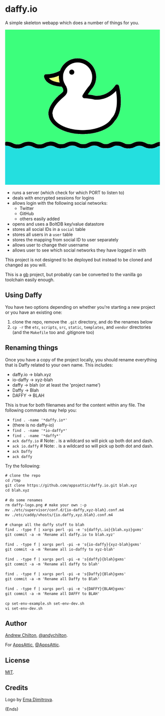 # daffy.io #

A simple skeleton webapp which does a number of things for you.

![Logo for daffy.io](https://raw.githubusercontent.com/appsattic/daffy.io/master/daffy-logo.png "daffy.io")

* runs a server (which check for which PORT to listen to)
* deals with encrypted sessions for logins
* allows login with the following social networks:
    * Twitter
    * GitHub
    * others easily added
* opens and uses a BoltDB key/value datastore
* stores all social IDs in a `social` table
* stores all users in a `user` table
* stores the mapping from social ID to user separately
* allows user to change their username
* allows user to see which social networks they have logged in with

This project is not designed to be deployed but instead to be cloned and changed as you will.

This is a [gb](https://getgb.io/) project, but probably can be converted to the vanilla go toolchain easily enough.

## Using Daffy ##

You have two options depending on whether you're starting a new project or you have an existing one:

1. clone the repo, remove the `.git` directory, and do the renames below
2. `cp -r` the `etc`, `scripts`, `src`, `static`, `templates`, and `vendor` directories (and the `Makefile` too and .gitignore too)

## Renaming things ##

Once you have a copy of the project locally, you should rename everything that is Daffy related to your own name. This
includes:

* daffy.io -> blah.xyz
* io-daffy -> xyz-blah
* daffy -> blah (or at least the 'project name')
* Daffy -> Blah
* DAFFY -> BLAH

This is true for both filenames and for the content within any file. The following commands may help you:

* `find . -name '*daffy.io*'`
* (there is no daffy-io)
* `find . -name '*io-daffy*'`
* `find . -name '*daffy*'`
* `ack daffy.io` # Note: . is a wildcard so will pick up both dot and dash.
* `ack io.daffy` # Note: . is a wildcard so will pick up both dot and dash.
* `ack Daffy`
* `ack daffy`

Try the following:

```
# clone the repo
cd /tmp
git clone https://github.com/appsattic/daffy.io.git blah.xyz
cd blah.xyz

# do some renames
rm daffy-logo.png # make your own :-p
mv ./etc/supervisor/conf.d/{io-daffy,xyz-blah}.conf.m4
mv ./etc/caddy/vhosts/{io.daffy,xyz.blah}.conf.m4

# change all the daffy stuff to blah
find . -type f | xargs perl -pi -e 's{daffy\.io}{blah.xyz}gxms'
git commit -a -m 'Rename all daffy.io to blah.xyz'

find . -type f | xargs perl -pi -e 's{io-daffy}{xyz-blah}gxms'
git commit -a -m 'Rename all io-daffy to xyz-blah'

find . -type f | xargs perl -pi -e 's{daffy}{blah}gxms'
git commit -a -m 'Rename all daffy to blah'

find . -type f | xargs perl -pi -e 's{Daffy}{Blah}gxms'
git commit -a -m 'Rename all Daffy to Blah'

find . -type f | xargs perl -pi -e 's{DAFFY}{BLAH}gxms'
git commit -a -m 'Rename all DAFFY to BLAH'

cp set-env-example.sh set-env-dev.sh
vi set-env-dev.sh
```

## Author ##

[Andrew Chilton](https://chilts.org), [@andychilton](https://twitter.com/andychilton).

For [AppsAttic](https://appsattic.com), [@AppsAttic](https://twitter.com/AppsAttic).

## License ##

[MIT](https://publish.li/mit-license-CPdxXSZb).

## Credits ##

Logo by [Ema Dimitrova](https://thenounproject.com/term/duck/152370/).

(Ends)
